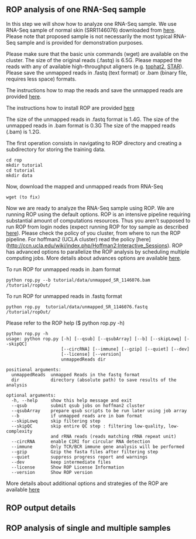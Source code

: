 ## ROP analysis of one RNA-Seq sample

In this step we will show how to analyze one RNA-Seq sample. We use RNA-Seq sample of normal skin (SRR1146076)  downloaded from [here](http://www.ncbi.nlm.nih.gov/geo/query/acc.cgi?acc=GSE54456). Please note 
that proposed sample is not necessarily the most typical RNA-Seq sample and is provided for demonstration purposes. 

Please make sure that the basic unix commands (wget) are available on the cluster. The size of the original reads (.fastq) is 6.5G. Please mapped the reads with any of available high-throughput aligners (e.g. [tophat2](https://ccb.jhu.edu/software/tophat/index.shtml), [STAR](https://github.com/alexdobin/STAR)). Please save the unmapped reads in .fastq (text format) or .bam (binary file, requires less space) formats.  

The instructions how to map the reads and save the unmapped reads are provided [here](https://github.com/smangul1/rop/wiki/How-to-map-reads-and-save-unmapped-reads). 

The instructions how to install ROP are provided [here](https://github.com/smangul1/rop/wiki/How-to-install-ROP%3F) 

The size of the unmapped reads in .fastq format is  1.4G. The size of the unmapped reads in .bam format is 0.3G
The size of the mapped reads (.bam) is 1.2G. 


The first operation consists in navigating to ROP directory and creating a subdirectory for storing the training data. 

```
cd rop
mkdir tutorial
cd tutorial
mkdir data
```

Now, download the mapped and unmapped reads from RNA-Seq

```
wget (to fix)
```

Now we are ready to analyze the RNA-Seq sample using ROP. We are running ROP using the default options. ROP is an intensive pipeline requiring substantial amount of computations resources. Thus you aren't supposed to run ROP from login nodes (expect running ROP for toy sample as described [here](https://github.com/smangul1/rop/wiki/Get-started)). Please check the policy of you cluster, from where to run the ROP pipeline. For hoffman2 (UCLA cluster) read the policy [here] (http://ccn.ucla.edu/wiki/index.php/Hoffman2:Interactive_Sessions).  ROP has advanced options to parallelize the ROP analysis by scheduling multiple computing jobs. More details about advances options are available [here](https://github.com/smangul1/rop/wiki/Advanced-options).

To run ROP for unmapped reads in .bam format 
```
python rop.py --b tutorial/data/unmapped_SR_1146076.bam /tutorial/ropOut/
```

To run ROP for unmapped reads in .fastq format 

```
python rop.py  tutorial/data/unmapped_SR_1146076.fastq /tutorial/ropOut/
```

Please refer to the ROP help ($ python rop.py -h) 

```
python rop.py -h
usage: python rop.py [-h] [--qsub] [--qsubArray] [--b] [--skipLowq] [--skipQC]
                     [--circRNA] [--immune] [--gzip] [--quiet] [--dev]
                     [--license] [--version]
                     unmappedReads dir

positional arguments:
  unmappedReads  unmapped Reads in the fastq format
  dir            directory (absolute path) to save results of the analysis

optional arguments:
  -h, --help     show this help message and exit
  --qsub         submit qsub jobs on hoffman2 cluster
  --qsubArray    prepare qsub scripts to be run later using job array
  --b            if unmapped reads are in bam format
  --skipLowq     skip filtering step
  --skipQC       skip entire QC step : filtering low-quality, low-complexity
                 and rRNA reads (reads matching rRNA repeat unit)
  --circRNA      enable CIRI for circular RNA detection
  --immune       Only TCR/BCR immune gene analysis will be performed
  --gzip         Gzip the fasta files after filtering step
  --quiet        suppress progress report and warnings
  --dev          keep intermediate files
  --license      Show ROP License Information
  --version      Show ROP version
```

More details about additional options and strategies of the ROP are available [here](https://github.com/smangul1/rop/wiki/Additional-options)


## ROP output details
## ROP analysis of single and multiple samples

